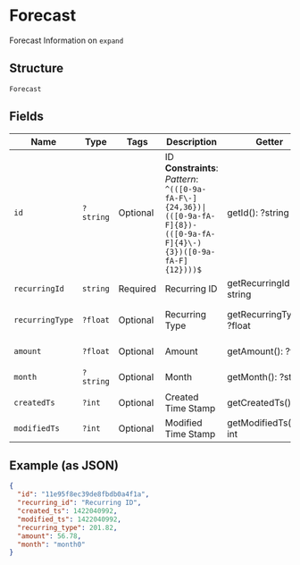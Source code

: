 
# Forecast

Forecast Information on `expand`

## Structure

`Forecast`

## Fields

| Name | Type | Tags | Description | Getter | Setter |
|  --- | --- | --- | --- | --- | --- |
| `id` | `?string` | Optional | ID<br>**Constraints**: *Pattern*: `^(([0-9a-fA-F\-]{24,36})\|(([0-9a-fA-F]{8})-(([0-9a-fA-F]{4}\-){3})([0-9a-fA-F]{12})))$` | getId(): ?string | setId(?string id): void |
| `recurringId` | `string` | Required | Recurring ID | getRecurringId(): string | setRecurringId(string recurringId): void |
| `recurringType` | `?float` | Optional | Recurring Type | getRecurringType(): ?float | setRecurringType(?float recurringType): void |
| `amount` | `?float` | Optional | Amount | getAmount(): ?float | setAmount(?float amount): void |
| `month` | `?string` | Optional | Month | getMonth(): ?string | setMonth(?string month): void |
| `createdTs` | `?int` | Optional | Created Time Stamp | getCreatedTs(): ?int | setCreatedTs(?int createdTs): void |
| `modifiedTs` | `?int` | Optional | Modified Time Stamp | getModifiedTs(): ?int | setModifiedTs(?int modifiedTs): void |

## Example (as JSON)

```json
{
  "id": "11e95f8ec39de8fbdb0a4f1a",
  "recurring_id": "Recurring ID",
  "created_ts": 1422040992,
  "modified_ts": 1422040992,
  "recurring_type": 201.82,
  "amount": 56.78,
  "month": "month0"
}
```

